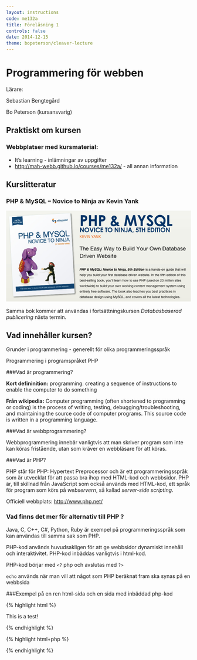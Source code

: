```yaml
---
layout: instructions
code: me132a
title: Föreläsning 1
controls: false
date: 2014-12-15
theme: bopeterson/cleaver-lecture
---
```


# Programmering för webben	

Lärare:

Sebastian Bengtegård

Bo Peterson (kursansvarig)

## Praktiskt om kursen

### Webbplatser med kursmaterial:

- It’s learning - inlämningar av uppgifter
- <http://mah-webb.github.io/courses/me132a/> - all annan information

## Kurslitteratur
### PHP & MySQL – Novice to Ninja av Kevin Yank

![](im1/ninja.png)

Samma bok kommer att användas i fortsättningskursen *Databasbaserad publicering* nästa termin. 

## Vad innehåller kursen?

Grunder i programmering - generellt för olika programmeringsspråk

Programmering i programspråket PHP

###Vad är programmering?

**Kort defininition:** programming: creating a sequence of instructions to enable the computer to do something 

**Från wikipedia:** Computer programming (often shortened to programming or coding) is the process of writing, testing, debugging/troubleshooting, and maintaining the source code of computer programs. This source code is written in a programming language. 


###Vad är webbprogrammering?

Webbprogrammering innebär vanligtvis att man skriver program som inte kan köras fristående, utan som kräver en webbläsare för att köras. 

###Vad är PHP?

PHP står för PHP: Hypertext Preprocessor och är ett programmeringsspråk som är utvecklat för att passa bra ihop med HTML-kod och webbsidor. PHP är, till skillnad från JavaScript som också används med HTML-kod, ett språk för program som körs på *webservern*, så kallad *server-side scripting*. 




Officiell webbplats: <http://www.php.net/>

### Vad finns det mer för alternativ till PHP ?

Java, C, C++, C#, Python, Ruby är exempel på programmeringsspråk som kan användas till samma sak som PHP. 

PHP-kod används huvudsakligen för att ge webbsidor dynamiskt innehåll och interaktivitet. PHP-kod inbäddas vanligtvis i html-kod. 

PHP-kod börjar med `<?` php och avslutas med `?>`

`echo` används när man vill att något som PHP beräknat fram ska synas på en webbsida

###Exempel på en ren html-sida och en sida med inbäddad php-kod

{% highlight html %}
<!doctype html>
<html>
<head>
<meta charset="UTF-8">
<title>HTML test</title>
</head>
<body>
<p>
This is a test!
</p>
</body>
</html>
{% endhighlight %}

{% highlight html+php %}
<!doctype html>
<html>
<head>
<meta charset="UTF-8">
<title>PHP test</title>
</head>
<body>
<?php
$text="This is a PHP-test";
echo $text;
?>
</body>
</html>
{% endhighlight %}

